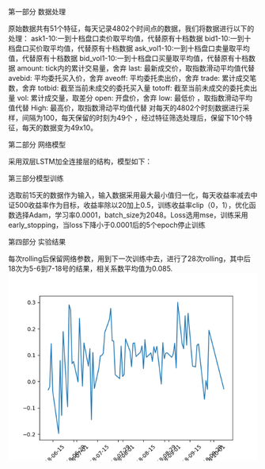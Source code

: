 第一部分 数据处理

原始数据共有51个特征，每天记录4802个时间点的数据，我们将数据进行以下的处理：
ask1-10:一到十档盘口卖价取平均值，代替原有十档数据
bid1-10:一到十档盘口买价取平均值，代替原有十档数据
ask_vol1-10:一到十档盘口卖量取平均值，代替原有十档数据
bid_vol1-10:一到十档盘口买量取平均值，代替原有十档数据
amount: 	tick内的累计交易量，舍弃
last: 		最新成交价，取指数滑动平均值代替
avebid: 	平均委托买入价，舍弃
aveoff: 	平均委托卖出价，舍弃
trade: 	累计成交笔数，舍弃
totbid: 	截至当前未成交的委托买入量
totoff: 	截至当前未成交的委托卖出量
vol: 		累计成交量，取差分
open:	开盘价，舍弃
low:		最低价	，取指数滑动平均值代替
High: 	最高价，取指数滑动平均值代替
对每天的4802个时刻数据进行采样，间隔为100，每天保留的时刻为49个
，经过特征筛选处理后，保留下10个特征，每天的数据变为49x10。

第二部分 网络模型

采用双层LSTM加全连接层的结构，模型如下：

第三部分模型训练

选取前15天的数据作为输入，输入数据采用最大最小值归一化，每天收益率减去中证500收益率作为目标，收益率除以20加上0.5，训练收益率clip（0，1），优化函数选择Adam，学习率0.0001，batch_size为2048。Loss选用mse，训练采用early_stopping，当loss下降小于0.0001后的5个epoch停止训练

第四部分 实验结果

每次rolling后保留网络参数，用到下一次训练中去，进行了28次rolling，其中后18次为5-6到7-18号的结果，相关系数平均值为0.085.
![结果图片](https://github.com/LiAoqi96/Stock/blob/master/p.png)
